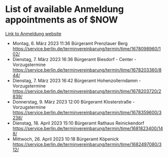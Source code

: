 # List of available Anmeldung appointments as of $NOW
[Link to Anmeldung website](https://service.berlin.de/terminvereinbarung/termin/tag.php?termin=1&anliegen[]=120686&dienstleisterlist=122210,122217,327316,122219,327312,122227,327314,122231,327346,122243,327348,122254,122252,329742,122260,329745,122262,329748,122271,327278,122273,327274,122277,327276,330436,122280,327294,122282,327290,122284,327292,122291,327270,122285,327266,122286,327264,122296,327268,150230,329760,122297,327286,122294,327284,122312,329763,122314,329775,122304,327330,122311,327334,122309,327332,317869,122281,327352,122279,329772,122283,122276,327324,122274,327326,122267,329766,122246,327318,122251,327320,122257,327322,122208,327298,122226,327300&herkunft=http%3A%2F%2Fservice.berlin.de%2Fdienstleistung%2F120686%2F)
- Montag, 6. März 2023 11:36 Bürgeramt Prenzlauer Berg https://service.berlin.de/terminvereinbarung/termin/time/1678098960/102/
- Dienstag, 7. März 2023 16:36 Bürgeramt Biesdorf - Center - Vorzugstermine https://service.berlin.de/terminvereinbarung/termin/time/1678203360/844/
- Dienstag, 7. März 2023 16:42 Bürgeramt Hohenzollerndamm - Vorzugstermine https://service.berlin.de/terminvereinbarung/termin/time/1678203720/2839/
- Donnerstag, 9. März 2023 12:00 Bürgeramt Klosterstraße - Vorzugstermine https://service.berlin.de/terminvereinbarung/termin/time/1678359600/3238/
- Dienstag, 18. April 2023 15:10 Bürgeramt Rathaus Reinickendorf https://service.berlin.de/terminvereinbarung/termin/time/1681823400/148/
- Mittwoch, 26. April 2023 10:18 Bürgeramt Köpenick https://service.berlin.de/terminvereinbarung/termin/time/1682497080/312/
